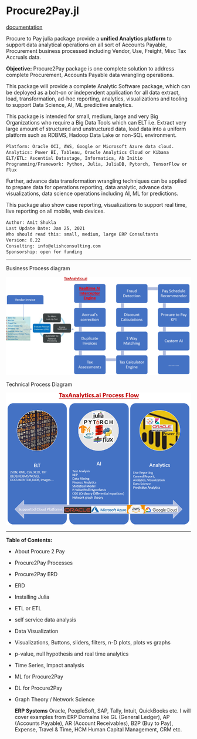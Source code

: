 # Procure2Pay.jl

[documentation](https://amitxshukla.github.io/P2P.jl/)

Procure to Pay julia package provide a **unified Analytics platform** to support data analytical operations on all sort of Accounts Payable, Procurement business processed including Vendor, Use, Freight, Misc Tax Accruals data.

**Objective:** Procure2Pay package is one complete solution to address complete Procurement, Accounts Payable data wrangling operations.

This package will provide a complete Analytic Software package, which can be deployed as a bolt-on or independent application for all data extract, load, transformation, ad-hoc reporting, analytics, visualizations and tooling to support Data Science, AI, ML predictive analytics.

This package is intended for small, medium, large and very Big Organizations who require a Big Data Tools which can ELT i.e. Extract very large amount of structured and unstructured data, load data into a uniform platform such as RDBMS, Hadoop Data Lake or non-SQL environment.

    Platform: Oracle OCI, AWS, Google or Microsoft Azure data cloud.
    Analytics: Power BI, Tableau, Oracle Analytics Cloud or Kibana
    ELT/ETL: Ascential Datastage, Informatica, Ab Initio
    Programming/Framework: Python, Julia, JuliaDB, Pytorch, TensorFlow or Flux


Further, advance data transformation wrangling techniques can be applied to prepare data for operations reporting, data analytic, advance data visualizations, data science operations including AI, ML for predictions.

This package also show case reporting, visualizations to support real time, live reporting on all mobile, web devices. 

    Author: Amit Shukla
    Last Update Date: Jan 25, 2021
    Who should read this: small, medium, large ERP Consultants
    Version: 0.22
    Consulting: info@elishconsulting.com
    Sponsorship: open for funding

---

Business Process diagram

![Business Process Diagram](docs/images/taxanalytics_business_process.png)

Technical Process Diagram

![Tech Process Diagram](docs/images/taxanalytics_tech_process.png)

---

**Table of Contents:**

- About Procure 2 Pay 
- Procure2Pay Processes
- Procure2Pay ERD
- ERD
- Installing Julia
- ETL or ETL
- self service data analysis
- Data Visualization
- Visualizations, Buttons, sliders, filters, n-D plots, plots vs graphs
- p-value, null hypothesis and real time analytics
- Time Series, Impact analysis
- ML for Procure2Pay
- DL for Procure2Pay
- Graph Theory / Network Science

    **ERP Systems**
    Oracle, PeopleSoft, SAP, Tally, Intuit, QuickBooks etc.
    I will cover examples from ERP Domains like GL (General Ledger), AP (Accounts Payable), AR (Account Receivables), B2P (Buy to Pay), Expense, Travel & Time, HCM Human Capital Management, CRM etc.
